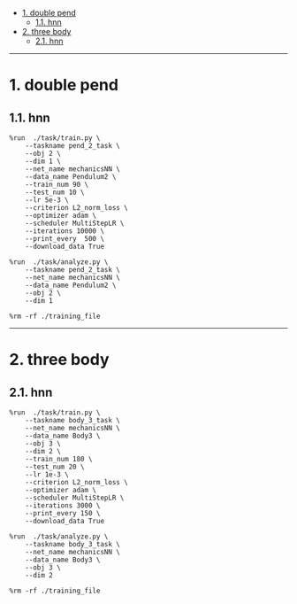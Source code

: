- [1. double pend](#1-double-pend)
    - [1.1. hnn](#11-hnn)
- [2. three body](#2-three-body)
    - [2.1. hnn](#21-hnn)

---

# 1. double pend

## 1.1. hnn

``` 
%run  ./task/train.py \
    --taskname pend_2_task \
    --obj 2 \
    --dim 1 \
    --net_name mechanicsNN \
    --data_name Pendulum2 \
    --train_num 90 \
    --test_num 10 \
    --lr 5e-3 \
    --criterion L2_norm_loss \
    --optimizer adam \
    --scheduler MultiStepLR \
    --iterations 10000 \
    --print_every  500 \
    --download_data True

%run  ./task/analyze.py \
    --taskname pend_2_task \
    --net_name mechanicsNN \
    --data_name Pendulum2 \
    --obj 2 \
    --dim 1 

%rm -rf ./training_file
```

---

# 2. three body

## 2.1. hnn

```
%run  ./task/train.py \
    --taskname body_3_task \
    --net_name mechanicsNN \
    --data_name Body3 \
    --obj 3 \
    --dim 2 \
    --train_num 180 \
    --test_num 20 \
    --lr 1e-3 \
    --criterion L2_norm_loss \
    --optimizer adam \
    --scheduler MultiStepLR \
    --iterations 3000 \
    --print_every 150 \
    --download_data True

%run  ./task/analyze.py \
    --taskname body_3_task \
    --net_name mechanicsNN \
    --data_name Body3 \
    --obj 3 \
    --dim 2 

%rm -rf ./training_file
```